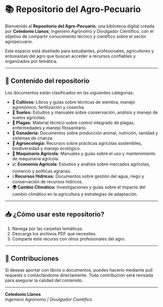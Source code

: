 
# 📚 Repositorio del Agro-Pecuario

Bienvenido al **Repositorio del Agro-Pecuario**, una biblioteca digital creada por **Celedonio Llanos**, Ingeniero Agrónomo y Divulgador Científico, con el objetivo de compartir conocimiento técnico y científico sobre el sector agropecuario.

Este espacio está diseñado para estudiantes, profesionales, agricultores y entusiastas del agro que buscan acceder a recursos confiables y organizados por temática.

---

## 📂 Contenido del repositorio

Los documentos están clasificados en las siguientes categorías:

- **🌾 Cultivos:** Libros y guías sobre técnicas de siembra, manejo agronómico, fertilización y cosecha.
- **🌱 Suelos:** Estudios y manuales sobre conservación, análisis y manejo de suelos agrícolas.
- **🐛 Plagas:** Material técnico sobre control integrado de plagas, enfermedades y manejo fitosanitario.
- **🐄 Ganadería:** Documentos sobre producción animal, nutrición, sanidad y sistemas de crianza.
- **🌿 Agroecología:** Recursos sobre prácticas agrícolas sostenibles, biodiversidad y manejo ecológico.
- **🚜 Maquinaria Agrícola:** Manuales y guías sobre el uso y mantenimiento de maquinaria agrícola.
- **📈 Economía Agrícola:** Estudios y análisis sobre mercados agrícolas, comercio y políticas agrarias.
- **💧 Recursos Hídricos:** Documentos sobre gestión del agua, riego y conservación de recursos hídricos.
- **🌍 Cambio Climático:** Investigaciones y guías sobre el impacto del cambio climático en la agricultura y estrategias de adaptación.

---

## 📥 ¿Cómo usar este repositorio?

1. Navega por las carpetas temáticas.
2. Descarga los archivos PDF que necesites.
3. Comparte este recurso con otros profesionales del agro.

---

## 🤝 Contribuciones

Si deseas aportar con libros o documentos, puedes hacerlo mediante pull requests o contactándome directamente. Toda contribución será revisada para asegurar la calidad del contenido.

---

**Celedonio Llanos**  
*Ingeniero Agrónomo | Divulgador Científico*
